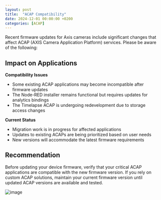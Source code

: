 ```yaml
---
layout: post
title:  "ACAP Compatibility"
date: 2024-12-01 00:00:00 +0200
categories: [ACAP]
---
```

Recent firmware updates for Axis cameras include significant changes that affect ACAP (AXIS Camera Application Platform) services. Please be aware of the following:

## Impact on Applications

**Compatibility Issues**
- Some existing ACAP applications may become incompatible after firmware updates
- The Node-RED installer remains functional but requires updates for analytics bindings
- The Timelapse ACAP is undergoing redevelopment due to storage access changes

**Current Status**
- Migration work is in progress for affected applications
- Updates to existing ACAPs are being prioritized based on user needs
- New versions will accommodate the latest firmware requirements

## Recommendation
Before updating your device firmware, verify that your critical ACAP applications are compatible with the new firmware version. If you rely on custom ACAP solutions, maintain your current firmware version until updated ACAP versions are available and tested.

![image](https://api.aintegration.team/image/ppe)

